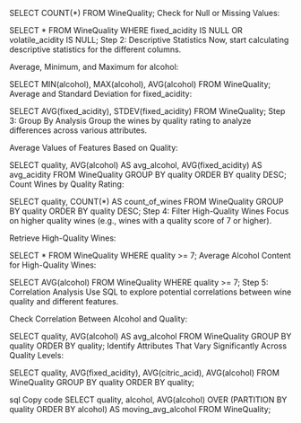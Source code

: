 SELECT COUNT(*) FROM WineQuality;
Check for Null or Missing Values:


SELECT * FROM WineQuality WHERE fixed_acidity IS NULL OR volatile_acidity IS NULL;
Step 2: Descriptive Statistics
Now, start calculating descriptive statistics for the different columns.

Average, Minimum, and Maximum for alcohol:

SELECT MIN(alcohol), MAX(alcohol), AVG(alcohol) FROM WineQuality;
Average and Standard Deviation for fixed_acidity:

SELECT AVG(fixed_acidity), STDEV(fixed_acidity) FROM WineQuality;
Step 3: Group By Analysis
Group the wines by quality rating to analyze differences across various attributes.

Average Values of Features Based on Quality:

SELECT quality, AVG(alcohol) AS avg_alcohol, AVG(fixed_acidity) AS avg_acidity
FROM WineQuality
GROUP BY quality
ORDER BY quality DESC;
Count Wines by Quality Rating:

SELECT quality, COUNT(*) AS count_of_wines
FROM WineQuality
GROUP BY quality
ORDER BY quality DESC;
Step 4: Filter High-Quality Wines
Focus on higher quality wines (e.g., wines with a quality score of 7 or higher).

Retrieve High-Quality Wines:

SELECT * FROM WineQuality WHERE quality >= 7;
Average Alcohol Content for High-Quality Wines:

SELECT AVG(alcohol) FROM WineQuality WHERE quality >= 7;
Step 5: Correlation Analysis
Use SQL to explore potential correlations between wine quality and different features.

Check Correlation Between Alcohol and Quality:


SELECT quality, AVG(alcohol) AS avg_alcohol
FROM WineQuality
GROUP BY quality
ORDER BY quality;
Identify Attributes That Vary Significantly Across Quality Levels:

SELECT quality, AVG(fixed_acidity), AVG(citric_acid), AVG(alcohol)
FROM WineQuality
GROUP BY quality
ORDER BY quality;

sql
Copy code
SELECT quality, alcohol,
       AVG(alcohol) OVER (PARTITION BY quality ORDER BY alcohol) AS moving_avg_alcohol
FROM WineQuality;
